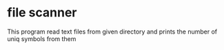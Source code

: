# file scanner

This program read text files from given directory and prints the number of uniq symbols from them
